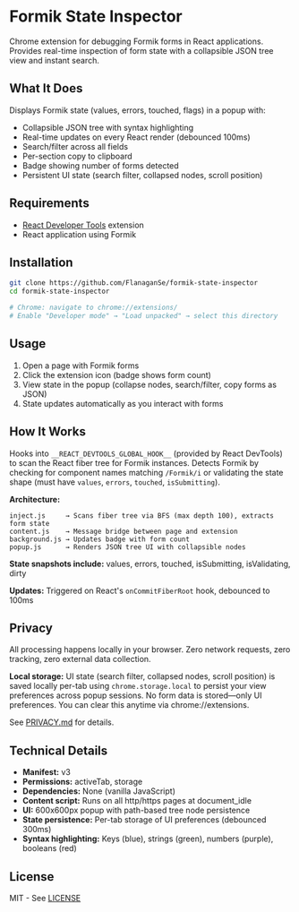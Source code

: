 # Formik State Inspector

Chrome extension for debugging Formik forms in React applications. Provides real-time inspection of form state with a collapsible JSON tree view and instant search.

## What It Does

Displays Formik state (values, errors, touched, flags) in a popup with:
- Collapsible JSON tree with syntax highlighting
- Real-time updates on every React render (debounced 100ms)
- Search/filter across all fields
- Per-section copy to clipboard
- Badge showing number of forms detected
- Persistent UI state (search filter, collapsed nodes, scroll position)

## Requirements

- [React Developer Tools](https://chrome.google.com/webstore/detail/react-developer-tools/fmkadmapgofadopljbjfkapdkoienihi) extension
- React application using Formik

## Installation

```bash
git clone https://github.com/FlanaganSe/formik-state-inspector
cd formik-state-inspector

# Chrome: navigate to chrome://extensions/
# Enable "Developer mode" → "Load unpacked" → select this directory
```

## Usage

1. Open a page with Formik forms
2. Click the extension icon (badge shows form count)
3. View state in the popup (collapse nodes, search/filter, copy forms as JSON)
4. State updates automatically as you interact with forms

## How It Works

Hooks into `__REACT_DEVTOOLS_GLOBAL_HOOK__` (provided by React DevTools) to scan the React fiber tree for Formik instances. Detects Formik by checking for component names matching `/Formik/i` or validating the state shape (must have `values`, `errors`, `touched`, `isSubmitting`).

**Architecture:**
```
inject.js     → Scans fiber tree via BFS (max depth 100), extracts form state
content.js    → Message bridge between page and extension
background.js → Updates badge with form count
popup.js      → Renders JSON tree UI with collapsible nodes
```

**State snapshots include:** values, errors, touched, isSubmitting, isValidating, dirty

**Updates:** Triggered on React's `onCommitFiberRoot` hook, debounced to 100ms

## Privacy

All processing happens locally in your browser. Zero network requests, zero tracking, zero external data collection.

**Local storage:** UI state (search filter, collapsed nodes, scroll position) is saved locally per-tab using `chrome.storage.local` to persist your view preferences across popup sessions. No form data is stored—only UI preferences. You can clear this anytime via chrome://extensions.

See [PRIVACY.md](PRIVACY.md) for details.

## Technical Details

- **Manifest:** v3
- **Permissions:** activeTab, storage
- **Dependencies:** None (vanilla JavaScript)
- **Content script:** Runs on all http/https pages at document_idle
- **UI:** 600x600px popup with path-based tree node persistence
- **State persistence:** Per-tab storage of UI preferences (debounced 300ms)
- **Syntax highlighting:** Keys (blue), strings (green), numbers (purple), booleans (red)

## License

MIT - See [LICENSE](LICENSE)
